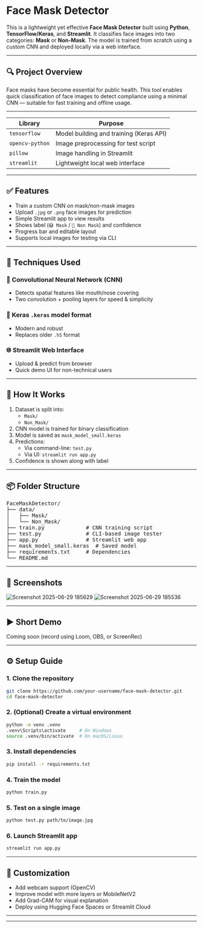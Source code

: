 
# Face Mask Detector

This is a lightweight yet effective **Face Mask Detector** built using **Python**, **TensorFlow/Keras**, and **Streamlit**. It classifies face images into two categories: **Mask** or **Non-Mask**. The model is trained from scratch using a custom CNN and deployed locally via a web interface.

---

## 🔍 Project Overview

Face masks have become essential for public health. This tool enables quick classification of face images to detect compliance using a minimal CNN — suitable for fast training and offline usage.

---
| Library         | Purpose                                |
|----------------|----------------------------------------|
| `tensorflow`    | Model building and training (Keras API)|
| `opencv-python` | Image preprocessing for test script    |
| `pillow`        | Image handling in Streamlit            |
| `streamlit`     | Lightweight local web interface        |

---

## ✅ Features

- Train a custom CNN on mask/non-mask images
- Upload `.jpg` or `.png` face images for prediction
- Simple Streamlit app to view results
- Shows label (`😷 Mask` / `🚫 Non Mask`) and confidence
- Progress bar and editable layout
- Supports local images for testing via CLI

---

## 🧠 Techniques Used

### 🎯 Convolutional Neural Network (CNN)
- Detects spatial features like mouth/nose covering
- Two convolution + pooling layers for speed & simplicity

### 🧰 Keras `.keras` model format
- Modern and robust
- Replaces older `.h5` format

### 🌐 Streamlit Web Interface
- Upload & predict from browser
- Quick demo UI for non-technical users

---

## 🧪 How It Works

1. Dataset is split into:
   - `Mask/`
   - `Non_Mask/`
2. CNN model is trained for binary classification
3. Model is saved as `mask_model_small.keras`
4. Predictions:
   - Via command-line: `test.py`
   - Via UI: `streamlit run app.py`
5. Confidence is shown along with label

---

## 📦 Folder Structure

<pre>
FaceMaskDetector/
├── data/
│   ├── Mask/
│   └── Non_Mask/
├── train.py             # CNN training script
├── test.py              # CLI-based image tester
├── app.py               # Streamlit web app
├── mask_model_small.keras  # Saved model
├── requirements.txt     # Dependencies
└── README.md
</pre>

---

## 📸 Screenshots

![Screenshot 2025-06-29 185629](https://github.com/user-attachments/assets/f04db668-7a98-4b3f-8201-d33e44d2fb06)
![Screenshot 2025-06-29 185536](https://github.com/user-attachments/assets/832a90a7-cf82-479c-82a4-0a7593a66d98)


---

## ▶️ Short Demo
Coming soon (record using Loom, OBS, or ScreenRec)

---

## ⚙️ Setup Guide

### 1. Clone the repository
```bash
git clone https://github.com/your-username/face-mask-detector.git
cd face-mask-detector
```

### 2. (Optional) Create a virtual environment
```bash
python -m venv .venv
.venv\Scripts\activate     # On Windows
source .venv/bin/activate  # On macOS/Linux
```

### 3. Install dependencies
```bash
pip install -r requirements.txt
```

### 4. Train the model
```bash
python train.py
```

### 5. Test on a single image
```bash
python test.py path/to/image.jpg
```

### 6. Launch Streamlit app
```bash
streamlit run app.py
```

---

## 🔧 Customization

- Add webcam support (OpenCV)
- Improve model with more layers or MobileNetV2
- Add Grad-CAM for visual explanation
- Deploy using Hugging Face Spaces or Streamlit Cloud

---



---
